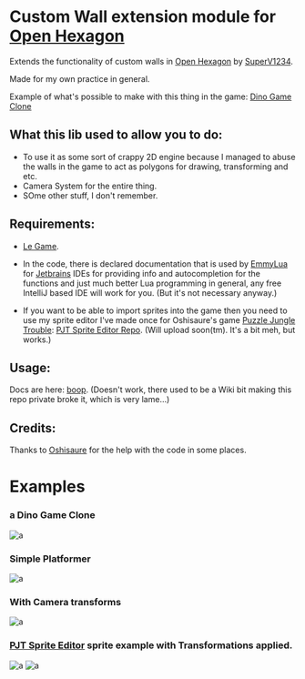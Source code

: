 # Custom Wall extension module for [Open Hexagon](https://github.com/SuperV1234/SSVOpenHexagon)

Extends the functionality of custom walls in [Open Hexagon](https://github.com/SuperV1234/SSVOpenHexagon) by [SuperV1234](https://twitter.com/supahvee1234).

Made for my own practice in general.

Example of what's possible to make with this thing in the game: [Dino Game Clone](https://www.youtube.com/watch?v=nnB_mIzd1xo)

## What this lib used to allow you to do:
  - To use it as some sort of crappy 2D engine because I managed to abuse the walls in the game to act as polygons for drawing, transforming and etc.
  - Camera System for the entire thing.
  - SOme other stuff, I don't remember.

## Requirements:
- [Le Game](https://github.com/SuperV1234/SSVOpenHexagon).

- In the code, there is declared documentation that is used by [EmmyLua](https://github.com/EmmyLua) for [Jetbrains](https://www.jetbrains.com) IDEs for providing info and
  autocompletion for the functions and just much better Lua programming in general, any free IntelliJ based IDE will 
  work for you. (But it's not necessary anyway.)
  
- If you want to be able to import sprites into the game then you need to use my sprite editor I've made once for 
  Oshisaure's game [Puzzle Jungle Trouble](https://oshisaure.itch.io/puzzle-juggle-trouble): [PJT Sprite Editor Repo](https://github.com/Zly-u/PJTSE).
  (Will upload soon(tm). It's a bit meh, but works.)

## Usage:
Docs are here: [boop](https://github.com/Zly-u/OpenHexagon_CustomWall_module/wiki). (Doesn't work, there used to be a Wiki bit making this repo private broke it, which is very lame...)

## Credits:
Thanks to [Oshisaure](https://twitter.com/oshisaure) for the help with the code in some places.

# Examples

### a Dino Game Clone
![a](https://github.com/Zly-u/OpenHexagon_CustomWall_OOP_Abstraction/blob/master/previews/Final%20Test%20by%20making%20a%20game%20with%20the%20library.gif)

### Simple Platformer
![a](https://github.com/Zly-u/OpenHexagon_CustomWall_OOP_Abstraction/blob/master/previews/200802_191001.gif)
### With Camera transforms
![a](https://github.com/Zly-u/OpenHexagon_CustomWall_OOP_Abstraction/blob/master/previews/200804_203411.gif)


### [PJT Sprite Editor](https://github.com/Zly-u/PJTSE) sprite example with Transformations applied.
![a](https://github.com/Zly-u/OpenHexagon_CustomWall_OOP_Abstraction/blob/master/previews/200803_182015.gif)
![a](https://github.com/Zly-u/OpenHexagon_CustomWall_OOP_Abstraction/blob/master/previews/200803_185722.gif)
